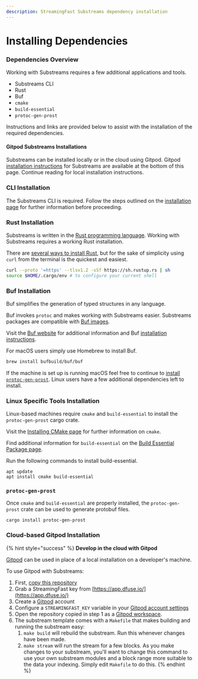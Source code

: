 ```yaml
---
description: StreamingFast Substreams dependency installation
---
```


# Installing Dependencies

### Dependencies Overview

Working with Substreams requires a few additional applications and tools.

* Substreams CLI
* Rust
* Buf
* `cmake`
* `build-essential`
* `protoc-gen-prost`

Instructions and links are provided below to assist with the installation of the required dependencies.

#### Gitpod Substreams Installations

Substreams can be installed locally or in the cloud using Gitpod. Gitpod [installation instructions](installation-requirements.md#cloud-based-gitpod-installation) for Substreams are available at the bottom of this page. Continue reading for local installation instructions.

### CLI Installation

The Substreams CLI is required. Follow the steps outlined on the [installation page](../getting-started/installing-the-cli.md) for further information before proceeding.

### Rust Installation

Substreams is written in the [Rust programming language](https://www.rust-lang.org/). Working with Substreams requires a working Rust installation.

There are [several ways to install Rust](https://www.rust-lang.org/tools/install), but for the sake of simplicity using `curl` from the terminal is the quickest and easiest.

```bash
curl --proto '=https' --tlsv1.2 -sSf https://sh.rustup.rs | sh
source $HOME/.cargo/env # to configure your current shell
```

### Buf Installation

Buf simplifies the generation of typed structures in any language.

Buf invokes `protoc` and makes working with Substreams easier. Substreams packages are compatible with [Buf images](https://docs.buf.build/reference/images).

Visit the [Buf website](https://buf.build/) for additional information and Buf [installation instructions](https://docs.buf.build/installation).

For macOS users simply use Homebrew to install Buf.

```bash
brew install bufbuild/buf/buf
```

If the machine is set up is running macOS feel free to continue to [install `protoc-gen-prost`](installation-requirements.md#protoc-gen-prost). Linux users have a few additional dependencies left to install.

### Linux Specific Tools Installation

Linux-based machines require `cmake` and `build-essential` to install the `protoc-gen-prost` cargo crate.

Visit the [Installing CMake page](https://cmake.org/install/) for further information on `cmake`.

Find additional information for `build-essential` on the [Build Essential Package page](https://itsfoss.com/build-essential-ubuntu/).

Run the following commands to install build-essential.

```
apt update
apt install cmake build-essential
```

### `protoc-gen-prost`

Once `cmake` and `build-essential` are properly installed, the `protoc-gen-prost` crate can be used to generate protobuf files.

```
cargo install protoc-gen-prost
```

### Cloud-based Gitpod Installation

{% hint style="success" %}
**Develop in the cloud with Gitpod**

[Gitpod](https://www.gitpod.io/) can be used in place of a local installation on a developer's machine.

To use Gitpod with Substreams:

1. First, [copy this repository](https://github.com/streamingfast/substreams-template/generate)
2. Grab a StreamingFast key from [https://app.dfuse.io/](https://app.dfuse.io/)
3. Create a [Gitpod](https://gitpod.io/) account
4. Configure a `STREAMINGFAST_KEY` variable in your [Gitpod account settings](https://gitpod.io/variables)
5. Open the repository copied in step 1 as a [Gitpod workspace](https://gitpod.io/workspaces).
6. The substream template comes with a `Makefile` that makes building and running the substream easy:
   1. `make build` will rebuild the substream. Run this whenever changes have been made.
   2. `make stream` will run the stream for a few blocks. As you make changes to your substream, you'll want to change this command to use your own substream modules and a block range more suitable to the data your indexing. Simply edit `Makefile` to do this.
{% endhint %}
